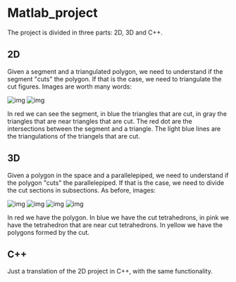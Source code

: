 # Matlab_project

The project is divided in three parts: 2D, 3D and C++. 

## 2D

Given a segment and a triangulated polygon, we need to understand if the segment "cuts" the polygon. If that is the case, we need to triangulate the cut figures. Images are worth many words: 

![img](https://i.imgur.com/ffmdsdf.png)
![img](https://i.imgur.com/VCEAfhs.png)

In red we can see the segment, in blue the triangles that are cut, in gray the triangles that are near triangles that are cut. 
The red dot are the intersections between the segment and a triangle. The light blue lines are the triangulations of the triangels that are cut.

## 3D 

Given a polygon in the space and a parallelepiped, we need to understand if the polygon "cuts" the parallelepiped. If that is the case, we need to divide the cut sections in subsections. As before, images:

![img](https://i.imgur.com/ojKxKJX.png)
![img](https://i.imgur.com/nHrkpJS.png)
![img](https://i.imgur.com/OhPgX3n.png)
![img](https://i.imgur.com/PBwTBCS.png)

In red we have the polygon. In blue we have the cut tetrahedrons, in pink we have the tetrahedron that are near cut tetrahedrons. In yellow we have the polygons formed by the cut. 

## C++

Just a translation of the 2D project in C++, with the same functionality. 
